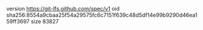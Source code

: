 version https://git-lfs.github.com/spec/v1
oid sha256:8554a9cbaa25f54a29575fc6c7151f639c48d5df14e99b9290d46ea159ff3697
size 83827

